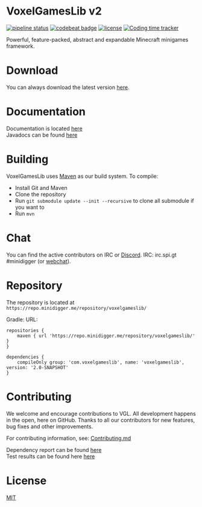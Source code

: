 # VoxelGamesLib v2

[![pipeline status](https://github.com/VoxelGamesLib/VoxelGamesLibv2/workflows/Java%20CI/badge.svg)](https://github.com/VoxelGamesLib/VoxelGamesLibv2/actions)
[![codebeat badge](https://codebeat.co/badges/fca40169-ef87-4f2a-af71-5524970eb058)](https://codebeat.co/projects/github-com-voxelgameslib-voxelgameslibv2-master)
[![license](https://img.shields.io/github/license/VoxelGamesLib/VoxelGamesLibv2.svg)](LICENSE)
[![Coding time tracker](https://wakatime.com/badge/github/VoxelGamesLib/VoxelGamesLibv2.svg)](https://wakatime.com/badge/github/VoxelGamesLib/VoxelGamesLibv2)

Powerful, feature-packed, abstract and expandable Minecraft minigames framework.

# Download

You can always download the latest version [here](https://github.com/VoxelGamesLib/VoxelGamesLibv2/blob/gh-pages/voxelgameslib-2.0-SNAPSHOT-all.jar?raw=true).

# Documentation

Documentation is located [here](https://voxelgameslib.github.io/docs/)  
Javadocs can be found [here](https://voxelgameslib.github.io/VoxelGamesLibv2/VGL/javadoc/)  

# Building

VoxelGamesLib uses [Maven](https://maven.apache.org/) as our build system. To compile:

* Install Git and Maven
* Clone the repository
* Run `git submodule update --init --recursive` to clone all submodule if you want to
* Run `mvn`

# Chat

You can find the active contributors on IRC or [Discord](https://s.minidigger.me/discord).
IRC: irc.spi.gt #minidigger (or [webchat](https://s.minidigger.me/irc)).

# Repository

The repository is located at `https://repo.minidigger.me/repository/voxelgameslib/`

Gradle:
URL:
```
repositories {
    maven { url 'https://repo.minidigger.me/repository/voxelgameslib/' }
}

dependencies {
    compileOnly group: 'com.voxelgameslib', name: 'voxelgameslib', version: '2.0-SNAPSHOT'
}
```

# Contributing

We welcome and encourage contributions to VGL. All development happens in the open, here on GitHub. Thanks to all our contributors for new features, bug fixes and other improvements.

For contributing information, see: [Contributing.md](CONTRIBUTING.md)

Dependency report can be found [here](https://voxelgameslib.github.io/VoxelGamesLibv2/VGL/report.txt)  
Test results can be found here [here](https://voxelgameslib.github.io/VoxelGamesLibv2/VGL/tests/test/)  

# License

[MIT](LICENSE)
